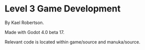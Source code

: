 # Level 3 Game Development

By Kael Robertson.

Made with Godot 4.0 beta 17.

Relevant code is located within game/source and manuka/source.